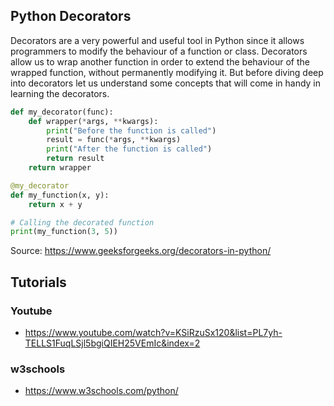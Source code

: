 ## Python Decorators

Decorators are a very powerful and useful tool in Python since it allows programmers to modify the behaviour of a function or class. Decorators allow us to wrap another function in order to extend the behaviour of the wrapped function, without permanently modifying it. But before diving deep into decorators let us understand some concepts that will come in handy in learning the decorators.

```python
def my_decorator(func):
    def wrapper(*args, **kwargs):
        print("Before the function is called")
        result = func(*args, **kwargs)
        print("After the function is called")
        return result
    return wrapper

@my_decorator
def my_function(x, y):
    return x + y

# Calling the decorated function
print(my_function(3, 5))
```

Source: https://www.geeksforgeeks.org/decorators-in-python/

## Tutorials

### Youtube
- https://www.youtube.com/watch?v=KSiRzuSx120&list=PL7yh-TELLS1FuqLSjl5bgiQIEH25VEmIc&index=2

### w3schools
- https://www.w3schools.com/python/